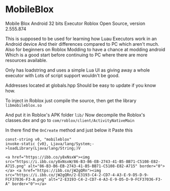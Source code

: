 # MobileBlox
Mobile Blox Android 32 bits Executor Roblox Open Source, version 2.555.874

This is supposed to be used for learning how Luau Executors work in an Android device
And their differences compared to PC which aren't much.
Also for beginners on Roblox Modding to have a chance at modding android
Which is a good start before continuing to PC where there are more resources available.

Only has loadstring and uses a simple Lua UI as giving away a whole executor with
Lots of script support wouldn't be good.

Addresses located at globals.hpp
Should be easy to update if you know how.

To inject in Roblox just compile the source, then get the library
`libmobileblox.so`

And put it in Roblox's APK folder `lib/`
Now decompile the Roblox's classes.dex and go to 
`com/roblox/client/ActivityNativeMain`

In there find the `OnCreate` method and just below it Paste this

```
const-string v0, "mobileblox"
invoke-static {v0}, Ljava/lang/System;->loadLibrary(Ljava/lang/String;)V

<a href="https://ibb.co/y8xNsxW"><img src="https://i.ibb.co/y8xNsxW/86-B3-B6-EB-2743-41-B5-BB71-C5108-E82-A715.png" alt="86-B3-B6-EB-2743-41-B5-BB71-C5108-E82-A715" border="0"></a> <a href="https://ibb.co/jW2gQRn"><img src="https://i.ibb.co/jW2gQRn/2-E3193-C4-2-CD7-4-A3-E-9-D5-D-9-FCF37036-F3-A.png" alt="2-E3193-C4-2-CD7-4-A3-E-9-D5-D-9-FCF37036-F3-A" border="0"></a>
```
